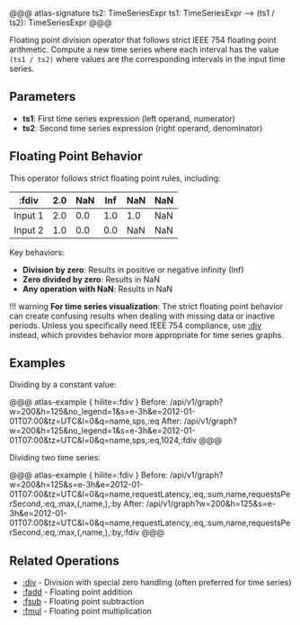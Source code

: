 @@@ atlas-signature
ts2: TimeSeriesExpr
ts1: TimeSeriesExpr
-->
(ts1 / ts2): TimeSeriesExpr
@@@

Floating point division operator that follows strict IEEE 754 floating point arithmetic.
Compute a new time series where each interval has the value `(ts1 / ts2)` where values
are the corresponding intervals in the input time series.

## Parameters

* **ts1**: First time series expression (left operand, numerator)
* **ts2**: Second time series expression (right operand, denominator)

## Floating Point Behavior

This operator follows strict floating point rules, including:

| :fdiv   | 2.0 | NaN | Inf | NaN | NaN |
|---------|-----|-----|-----|-----|-----|
| Input 1 | 2.0 | 0.0 | 1.0 | 1.0 | NaN |
| Input 2 | 1.0 | 0.0 | 0.0 | NaN | NaN |

Key behaviors:
* **Division by zero**: Results in positive or negative infinity (Inf)
* **Zero divided by zero**: Results in NaN
* **Any operation with NaN**: Results in NaN

!!! warning
    **For time series visualization**: The strict floating point behavior can create confusing
    results when dealing with missing data or inactive periods. Unless you specifically need
    IEEE 754 compliance, use [:div](div.md) instead, which provides behavior more appropriate
    for time series graphs.

## Examples

Dividing by a constant value:

@@@ atlas-example { hilite=:fdiv }
Before: /api/v1/graph?w=200&h=125&no_legend=1&s=e-3h&e=2012-01-01T07:00&tz=UTC&l=0&q=name,sps,:eq
After: /api/v1/graph?w=200&h=125&no_legend=1&s=e-3h&e=2012-01-01T07:00&tz=UTC&l=0&q=name,sps,:eq,1024,:fdiv
@@@

Dividing two time series:

@@@ atlas-example { hilite=:fdiv }
Before: /api/v1/graph?w=200&h=125&s=e-3h&e=2012-01-01T07:00&tz=UTC&l=0&q=name,requestLatency,:eq,:sum,name,requestsPerSecond,:eq,:max,(,name,),:by
After: /api/v1/graph?w=200&h=125&s=e-3h&e=2012-01-01T07:00&tz=UTC&l=0&q=name,requestLatency,:eq,:sum,name,requestsPerSecond,:eq,:max,(,name,),:by,:fdiv
@@@

## Related Operations

* [:div](div.md) - Division with special zero handling (often preferred for time series)
* [:fadd](fadd.md) - Floating point addition
* [:fsub](fsub.md) - Floating point subtraction
* [:fmul](fmul.md) - Floating point multiplication